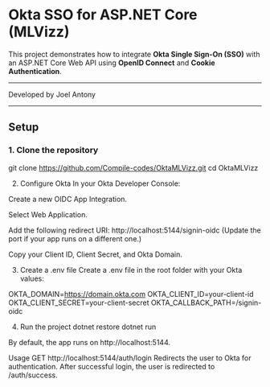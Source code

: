 # Okta SSO for ASP.NET Core (MLVizz)

This project demonstrates how to integrate **Okta Single Sign-On (SSO)** with an ASP.NET Core Web API using **OpenID Connect** and **Cookie Authentication**.

---

Developed by Joel Antony

---

## Setup

### 1. Clone the repository

git clone https://github.com/Compile-codes/OktaMLVizz.git
cd OktaMLVizz

2. Configure Okta
   In your Okta Developer Console:

Create a new OIDC App Integration.

Select Web Application.

Add the following redirect URI:
http://localhost:5144/signin-oidc
(Update the port if your app runs on a different one.)

Copy your Client ID, Client Secret, and Okta Domain.

3. Create a .env file
   Create a .env file in the root folder with your Okta values:

OKTA_DOMAIN=https://domain.okta.com
OKTA_CLIENT_ID=your-client-id
OKTA_CLIENT_SECRET=your-client-secret
OKTA_CALLBACK_PATH=/signin-oidc

4. Run the project
   dotnet restore
   dotnet run

By default, the app runs on http://localhost:5144.

Usage
GET http://localhost:5144/auth/login
Redirects the user to Okta for authentication. After successful login, the user is redirected to /auth/success.
